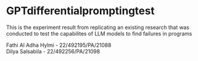 # GPTdifferentialpromptingtest

This is the experiment result from replicating an existing research that was conducted to test the capabilites of LLM models to find failures in programs


Fathi Al Adha Hylmi - 22/492195/PA/21088 <br/> Dilya Salsabila - 22/492256/PA/21098
